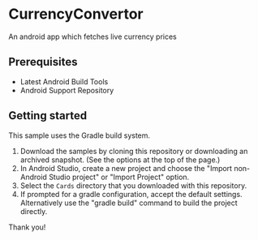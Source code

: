 # CurrencyConvertor
An android app which fetches live currency prices



Prerequisites
--------------
- Latest Android Build Tools
- Android Support Repository

Getting started
---------------

This sample uses the Gradle build system.

1. Download the samples by cloning this repository or downloading an archived
  snapshot. (See the options at the top of the page.)
1. In Android Studio, create a new project and choose the "Import non-Android Studio project" or
  "Import Project" option.
1. Select the `Cards` directory that you downloaded with this repository.
1. If prompted for a gradle configuration, accept the default settings.
  Alternatively use the "gradle build" command to build the project directly.


Thank you!
